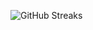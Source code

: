 ![GitHub Streaks](https://github-streaks-mqc9.onrender.com/streak/happilli/image?theme=midnight&cache_bust=1743824929&lang=ja)

